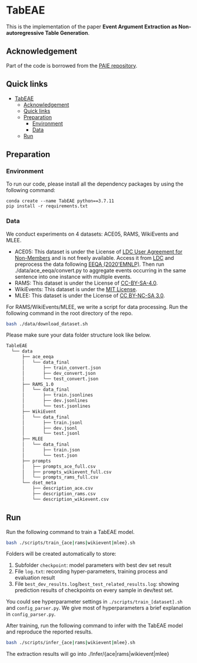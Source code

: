 # TabEAE
This is the implementation of the paper **Event Argument Extraction as Non-autoregressive Table Generation**.

## Acknowledgement
Part of the code is borrowed from the [PAIE repository](https://github.com/mayubo2333/PAIE).

## Quick links

- [TabEAE](#tabeae)
  - [Acknowledgement](#acknowledgement)
  - [Quick links](#quick-links)
  - [Preparation](#preparation)
    - [Environment](#environment)
    - [Data](#data)
  - [Run](#run)

## Preparation

### Environment
To run our code, please install all the dependency packages by using the following command:

```
conda create --name TabEAE python==3.7.11
pip install -r requirements.txt
```

### Data
We conduct experiments on 4 datasets: ACE05, RAMS, WikiEvents and MLEE.
- ACE05: This dataset is under the License of [LDC User Agreement for Non-Members](https://catalog.ldc.upenn.edu/license/ldc-non-members-agreement.pdf) and is not freely available. Access it from [LDC](https://catalog.ldc.upenn.edu/LDC2006T06) and preprocess the data following [EEQA (2020'EMNLP)](https://github.com/xinyadu/eeqa/tree/master/proc).
Then run ./data/ace_eeqa/convert.py to aggregate events occurring in the same sentence into one instance with multiple events.
- RAMS: This dataset is under the License of [CC-BY-SA-4.0](https://creativecommons.org/licenses/by-sa/4.0/).
- WikiEvents: This dataset is under the [MIT License](https://mit-license.org/).
- MLEE: This dataset is under the License of [CC BY-NC-SA 3.0](http://creativecommons.org/licenses/by-nc-sa/3.0/).

For RAMS/WikiEvents/MLEE, we write a script for data processing. Run the following command in the root directory of the repo.

```bash
bash ./data/download_dataset.sh
```  

Please make sure your data folder structure look like below.
```bash
TableEAE
  └── data
      ├── ace_eeqa
      │   └── data_final
      │       ├── train_convert.json
      │       ├── dev_convert.json
      │       └── test_convert.json
      ├── RAMS_1.0
      │   └── data_final
      │       ├── train.jsonlines
      │       ├── dev.jsonlines
      │       └── test.jsonlines
      ├── WikiEvent
      │   └── data_final
      │       ├── train.jsonl
      │       ├── dev.jsonl
      │       └── test.jsonl
      ├── MLEE
      │   └── data_final
      │       ├── train.json
      │       └── test.json
      ├── prompts
      │   ├── prompts_ace_full.csv
      │   ├── prompts_wikievent_full.csv
      │   └── prompts_rams_full.csv
      └── dset_meta
          ├── description_ace.csv
          ├── description_rams.csv
          └── description_wikievent.csv
```

## Run

Run the following command to train a TabEAE model.
```bash
bash ./scripts/train_{ace|rams|wikievent|mlee}.sh
```
Folders will be created automatically to store: 

1. Subfolder `checkpoint`: model parameters with best dev set result
2. File `log.txt`: recording hyper-parameters, training process and evaluation result
3. File `best_dev_results.log`/`best_test_related_results.log`: showing prediction results of checkpoints on every sample in dev/test set.

You could see hyperparameter settings in `./scripts/train_[dataset].sh` and `config_parser.py`. We give most of hyperparameters a brief explanation in `config_parser.py`.

After training, run the following command to infer with the TabEAE model and reproduce the reported results.
```bash
bash ./scripts/infer_{ace|rams|wikievent|mlee}.sh
```

The extraction results will go into ./Infer/{ace|rams|wikievent|mlee}
